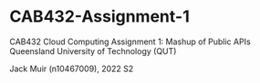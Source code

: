 # CAB432-Assignment-1
CAB432 Cloud Computing
Assignment 1: Mashup of Public APIs
Queensland University of Technology (QUT)

Jack Muir (n10467009), 2022 S2
